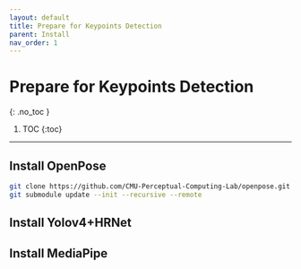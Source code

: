 ```yaml
---
layout: default
title: Prepare for Keypoints Detection
parent: Install
nav_order: 1
---
```


# Prepare for Keypoints Detection

{: .no_toc }

1. TOC
{:toc}
---

## Install OpenPose

```bash
git clone https://github.com/CMU-Perceptual-Computing-Lab/openpose.git
git submodule update --init --recursive --remote
```

## Install Yolov4+HRNet

## Install MediaPipe

